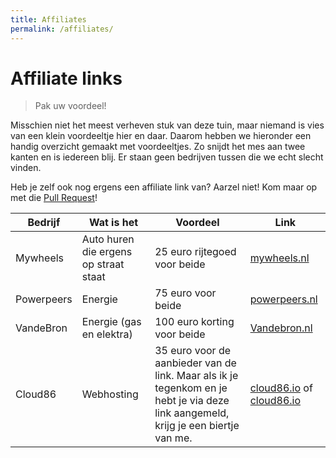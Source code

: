 ```yaml
---
title: Affiliates
permalink: /affiliates/
---
```


# Affiliate links

> Pak uw voordeel!

Misschien niet het meest verheven stuk van deze tuin, maar niemand is vies van een klein voordeeltje hier en daar. Daarom hebben we hieronder een handig overzicht gemaakt met voordeeltjes. Zo snijdt het mes aan twee kanten en is iedereen blij. Er staan geen bedrijven tussen die we echt slecht vinden.

Heb je zelf ook nog ergens een affiliate link van? Aarzel niet! Kom maar op met die [Pull Request](https://github.com/geensnor/DigitaleTuin/blob/master/docs/affiliates.md)!

| Bedrijf    | Wat is het                            | Voordeel                                                                                                                           | Link                                                          |
| ---------- | ------------------------------------- | ---------------------------------------------------------------------------------------------------------------------------------- | ------------------------------------------------------------- |
| Mywheels   | Auto huren die ergens op straat staat | 25 euro rijtegoed voor beide                                                                                                       | [mywheels.nl](https://mywheels.nl/uitnodigen/joris9868)       |
| Powerpeers | Energie                               | 75 euro voor beide                                                                                                                 | [powerpeers.nl](https://www.powerpeers.nl/vrienden/JREI15395) |
| VandeBron  | Energie (gas en elektra)              | 100 euro korting voor beide                                                                                                        | [Vandebron.nl](https://vandebron.nl?referrer=2136548)         |
| Cloud86    | Webhosting                            | 35 euro voor de aanbieder van de link. Maar als ik je tegenkom en je hebt je via deze link aangemeld, krijg je een biertje van me. | [cloud86.io](https://cloud86.io/#a_aid=63f8990651746) of [cloud86.io](https://cloud86.io/#a_aid=64896f0fdc970)         |
